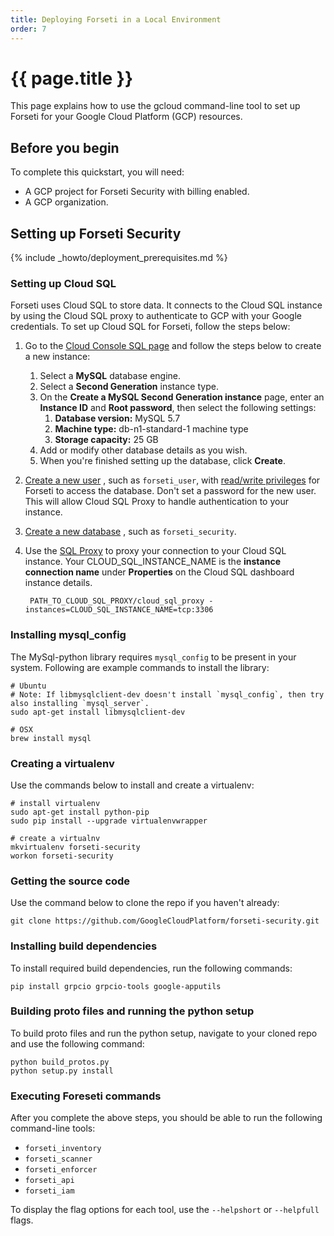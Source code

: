 ```yaml
---
title: Deploying Forseti in a Local Environment
order: 7
---
```

#  {{ page.title }}

This page explains how to use the gcloud command-line tool to set up Forseti
for your Google Cloud Platform (GCP) resources.

## Before you begin

To complete this quickstart, you will need:

  - A GCP project for Forseti Security with billing enabled.
  - A GCP organization.

## Setting up Forseti Security

{% include _howto/deployment_prerequisites.md %}

### Setting up Cloud SQL

Forseti uses Cloud SQL to store data. It connects to the Cloud SQL instance by
using the Cloud SQL proxy to authenticate to GCP with your Google credentials.
To set up Cloud SQL for Forseti, follow the steps below:

  1. Go to the [Cloud Console SQL page](https://console.cloud.google.com/sql) and follow the steps below to create a new instance:
      1. Select a **MySQL** database engine.
      1. Select a **Second Generation** instance type.
      1. On the **Create a MySQL Second Generation instance** page, enter an
      **Instance ID** and **Root password**, then select the following settings:
          1. **Database version:** MySQL 5.7
          1. **Machine type:** db-n1-standard-1 machine type
          1. **Storage capacity:** 25 GB
      1. Add or modify other database details as you wish.
      1. When you're finished setting up the database, click **Create**.
  1. [Create a new user](https://cloud.google.com/sql/docs/mysql/create-manage-users#creating)
  , such as `forseti_user`, with
  [read/write privileges](https://cloud.google.com/sql/docs/mysql/users?hl=en_US#privileges)
  for Forseti to access the database. Don't set a password for the new user.
  This will allow Cloud SQL Proxy to handle authentication to your instance.
  1. [Create a new database](https://cloud.google.com/sql/docs/mysql/create-manage-databases#creating_a_database)
  , such as `forseti_security`.
  1. Use the [SQL Proxy](https://cloud.google.com/sql/docs/mysql-connect-proxy#connecting_mysql_client)
  to proxy your connection to your Cloud SQL instance.
  Your CLOUD_SQL_INSTANCE_NAME is the **instance connection name** under
  **Properties** on the Cloud SQL dashboard instance details.

          PATH_TO_CLOUD_SQL_PROXY/cloud_sql_proxy -instances=CLOUD_SQL_INSTANCE_NAME=tcp:3306

### Installing mysql_config

The MySql-python library requires `mysql_config` to be present in your system.
Following are example commands to install the library:

````
# Ubuntu
# Note: If libmysqlclient-dev doesn't install `mysql_config`, then try also installing `mysql_server`.
sudo apt-get install libmysqlclient-dev

# OSX
brew install mysql
````

### Creating a virtualenv

Use the commands below to install and create a virtualenv:

````
# install virtualenv
sudo apt-get install python-pip
sudo pip install --upgrade virtualenvwrapper

# create a virtualnv
mkvirtualenv forseti-security
workon forseti-security
````

### Getting the source code

Use the command below to clone the repo if you haven't already:

````
git clone https://github.com/GoogleCloudPlatform/forseti-security.git
````

### Installing build dependencies

To install required build dependencies, run the following commands:

````
pip install grpcio grpcio-tools google-apputils
````

### Building proto files and running the python setup

To build proto files and run the python setup, navigate to your cloned repo and
use the following command:

````
python build_protos.py
python setup.py install
````

### Executing Foreseti commands

After you complete the above steps, you should be able to run the following
command-line tools:

  - `forseti_inventory`
  - `forseti_scanner`
  - `forseti_enforcer`
  - `forseti_api`
  - `forseti_iam`

To display the flag options for each tool, use the `--helpshort` or
`--helpfull` flags.
